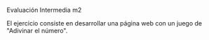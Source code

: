 Evaluación Intermedia m2

El ejercicio consiste en desarrollar una página web con un juego de "Adivinar el número".
